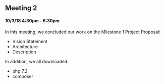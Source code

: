 ## Meeting 2
#### 10/3/18 4:30pm - 6:30pm

In this meeting, we concluded our work on the Milestone 1 Project Proposal:
- Vision Statement
- Architecture
- Description

In addition, we all downloaded:
- php 7.2
- composer

